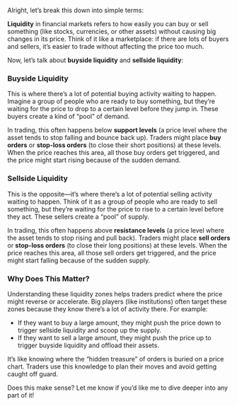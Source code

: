 Alright, let’s break this down into simple terms:

**Liquidity** in financial markets refers to how easily you can buy or sell something (like stocks, currencies, or other assets) without causing big changes in its price. Think of it like a marketplace: if there are lots of buyers and sellers, it’s easier to trade without affecting the price too much.

Now, let’s talk about **buyside liquidity** and **sellside liquidity**:

### **Buyside Liquidity**
This is where there’s a lot of potential buying activity waiting to happen. Imagine a group of people who are ready to buy something, but they’re waiting for the price to drop to a certain level before they jump in. These buyers create a kind of “pool” of demand. 

In trading, this often happens below **support levels** (a price level where the asset tends to stop falling and bounce back up). Traders might place **buy orders** or **stop-loss orders** (to close their short positions) at these levels. When the price reaches this area, all those buy orders get triggered, and the price might start rising because of the sudden demand.

### **Sellside Liquidity**
This is the opposite—it’s where there’s a lot of potential selling activity waiting to happen. Think of it as a group of people who are ready to sell something, but they’re waiting for the price to rise to a certain level before they act. These sellers create a “pool” of supply.

In trading, this often happens above **resistance levels** (a price level where the asset tends to stop rising and pull back). Traders might place **sell orders** or **stop-loss orders** (to close their long positions) at these levels. When the price reaches this area, all those sell orders get triggered, and the price might start falling because of the sudden supply.

### Why Does This Matter?
Understanding these liquidity zones helps traders predict where the price might reverse or accelerate. Big players (like institutions) often target these zones because they know there’s a lot of activity there. For example:
- If they want to buy a large amount, they might push the price down to trigger sellside liquidity and scoop up the supply.
- If they want to sell a large amount, they might push the price up to trigger buyside liquidity and offload their assets.

It’s like knowing where the “hidden treasure” of orders is buried on a price chart. Traders use this knowledge to plan their moves and avoid getting caught off guard.

Does this make sense? Let me know if you’d like me to dive deeper into any part of it!
